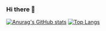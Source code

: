 ### Hi there 👋
[![Anurag's GitHub stats](https://github-readme-stats.vercel.app/apiL1nwz1anuraghazra)](https://github.com/anuraghazra/github-readme-stats)
[![Top Langs](https://github-readme-stats.vercel.app/api/top-langs/L1nwz1anuraghazra)](https://github.com/anuraghazra/github-readme-stats)

<!--
**L1nwz1/L1nwz1** is a ✨ _special_ ✨ repository because its `README.md` (this file) appears on your GitHub profile.

Here are some ideas to get you started:

- 🔭 I’m currently working on ...
- 🌱 I’m currently learning ...
- 👯 I’m looking to collaborate on ...
- 🤔 I’m looking for help with ...
- 💬 Ask me about ...
- 📫 How to reach me: ...
- 😄 Pronouns: ...
- ⚡ Fun fact: ...
-->
